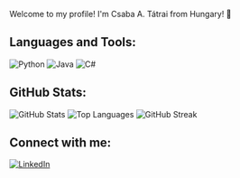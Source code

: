 Welcome to my profile! I'm Csaba A. Tátrai from Hungary! 👋

## Languages and Tools:

![Python](https://img.shields.io/badge/Python-3776AB?style=for-the-badge&logo=python&logoColor=white)
![Java](https://img.shields.io/badge/Java-007396?style=for-the-badge&logo=java&logoColor=white)
![C#](https://img.shields.io/badge/C%23-239120?style=for-the-badge&logo=c-sharp&logoColor=white)

## GitHub Stats:

![GitHub Stats](https://github-readme-stats.vercel.app/api?username=csabatatrai&show_icons=true&theme=dark)
![Top Languages](https://github-readme-stats.vercel.app/api/top-langs/?username=csabatatrai&layout=compact&theme=dark)
![GitHub Streak](https://streak-stats.demolab.com/?user=csabatatrai&theme=dark)

## Connect with me:

[![LinkedIn](https://img.shields.io/badge/LinkedIn-0A66C2?style=for-the-badge&logo=linkedin&logoColor=white)](https://www.linkedin.com/in/csabatatrai/)
